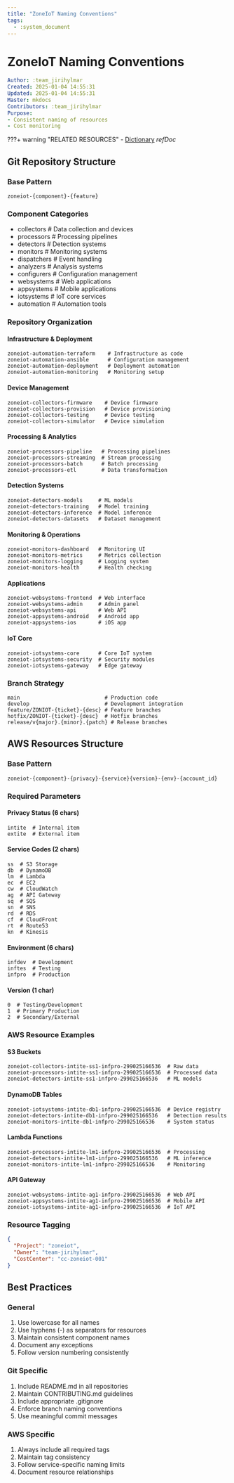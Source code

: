 ```yaml
---
title: "ZoneIoT Naming Conventions"
tags:
  - :system_document
---
```


# ZoneIoT Naming Conventions

```yaml
Author: :team_jirihylmar
Created: 2025-01-04 14:55:31
Updated: 2025-01-04 14:55:31
Master: mkdocs
Contributors: :team_jirihylmar
Purpose:
- Consistent naming of resources
- Cost monitoring
```

???+ warning "RELATED RESOURCES"
	- [Dictionary](dictionary.md#dictionary) *refDoc*


## Git Repository Structure

### Base Pattern

```
zoneiot-{component}-{feature}
```

### Component Categories

- collectors  # Data collection and devices
- processors  # Processing pipelines
- detectors   # Detection systems
- monitors    # Monitoring systems
- dispatchers # Event handling
- analyzers   # Analysis systems
- configurers # Configuration management
- websystems  # Web applications
- appsystems  # Mobile applications
- iotsystems  # IoT core services
- automation  # Automation tools

### Repository Organization

#### Infrastructure & Deployment

```
zoneiot-automation-terraform    # Infrastructure as code
zoneiot-automation-ansible      # Configuration management
zoneiot-automation-deployment   # Deployment automation
zoneiot-automation-monitoring   # Monitoring setup
```

#### Device Management

```
zoneiot-collectors-firmware    # Device firmware
zoneiot-collectors-provision   # Device provisioning
zoneiot-collectors-testing     # Device testing
zoneiot-collectors-simulator   # Device simulation
```

#### Processing & Analytics

```
zoneiot-processors-pipeline   # Processing pipelines
zoneiot-processors-streaming  # Stream processing
zoneiot-processors-batch      # Batch processing
zoneiot-processors-etl        # Data transformation
```

#### Detection Systems

```
zoneiot-detectors-models     # ML models
zoneiot-detectors-training   # Model training
zoneiot-detectors-inference  # Model inference
zoneiot-detectors-datasets   # Dataset management
```

#### Monitoring & Operations

```
zoneiot-monitors-dashboard   # Monitoring UI
zoneiot-monitors-metrics     # Metrics collection
zoneiot-monitors-logging     # Logging system
zoneiot-monitors-health      # Health checking
```

#### Applications

```
zoneiot-websystems-frontend  # Web interface
zoneiot-websystems-admin     # Admin panel
zoneiot-websystems-api       # Web API
zoneiot-appsystems-android   # Android app
zoneiot-appsystems-ios       # iOS app
```

#### IoT Core

```
zoneiot-iotsystems-core      # Core IoT system
zoneiot-iotsystems-security  # Security modules
zoneiot-iotsystems-gateway   # Edge gateway
```

### Branch Strategy

```
main                           # Production code
develop                        # Development integration
feature/ZONIOT-{ticket}-{desc} # Feature branches
hotfix/ZONIOT-{ticket}-{desc}  # Hotfix branches
release/v{major}.{minor}.{patch} # Release branches
```

## AWS Resources Structure

### Base Pattern

```
zoneiot-{component}-{privacy}-{service}{version}-{env}-{account_id}
```

### Required Parameters

#### Privacy Status (6 chars)

```
intite  # Internal item
extite  # External item
```

#### Service Codes (2 chars)

```
ss  # S3 Storage
db  # DynamoDB
lm  # Lambda
ec  # EC2
cw  # CloudWatch
ag  # API Gateway
sq  # SQS
sn  # SNS
rd  # RDS
cf  # CloudFront
rt  # Route53
kn  # Kinesis
```

#### Environment (6 chars)

```
infdev  # Development
inftes  # Testing
infpro  # Production
```

#### Version (1 char)

```
0  # Testing/Development
1  # Primary Production
2  # Secondary/External
```

### AWS Resource Examples

#### S3 Buckets

```
zoneiot-collectors-intite-ss1-infpro-299025166536  # Raw data
zoneiot-processors-intite-ss1-infpro-299025166536  # Processed data
zoneiot-detectors-intite-ss1-infpro-299025166536   # ML models
```

#### DynamoDB Tables

```
zoneiot-iotsystems-intite-db1-infpro-299025166536  # Device registry
zoneiot-detectors-intite-db1-infpro-299025166536   # Detection results
zoneiot-monitors-intite-db1-infpro-299025166536    # System status
```

#### Lambda Functions

```
zoneiot-processors-intite-lm1-infpro-299025166536  # Processing
zoneiot-detectors-intite-lm1-infpro-299025166536   # ML inference
zoneiot-monitors-intite-lm1-infpro-299025166536    # Monitoring
```

#### API Gateway

```
zoneiot-websystems-intite-ag1-infpro-299025166536  # Web API
zoneiot-appsystems-intite-ag1-infpro-299025166536  # Mobile API
zoneiot-iotsystems-intite-ag1-infpro-299025166536  # IoT API
```

### Resource Tagging

```json
{
  "Project": "zoneiot",
  "Owner": "team-jirihylmar",
  "CostCenter": "cc-zoneiot-001"
}
```

## Best Practices

### General

1. Use lowercase for all names
2. Use hyphens (-) as separators for resources
3. Maintain consistent component names
4. Document any exceptions
5. Follow version numbering consistently

### Git Specific

1. Include README.md in all repositories
2. Maintain CONTRIBUTING.md guidelines
3. Include appropriate .gitignore
4. Enforce branch naming conventions
5. Use meaningful commit messages

### AWS Specific

1. Always include all required tags
2. Maintain tag consistency
3. Follow service-specific naming limits
4. Document resource relationships


